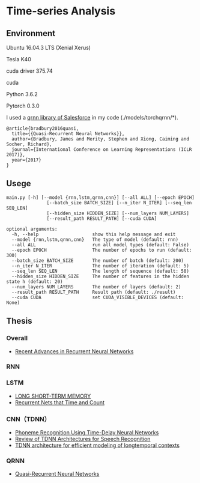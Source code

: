 # Time-series Analysis
## Environment
Ubuntu 16.04.3 LTS (Xenial Xerus)

Tesla K40

cuda driver 375.74

cuda 

Python 3.6.2

Pytorch 0.3.0

I used a [qrnn library of Salesforce](https://github.com/salesforce/pytorch-qrnn) in my code (./models/torchqrnn/*).
```
@article{bradbury2016quasi,
  title={{Quasi-Recurrent Neural Networks}},
  author={Bradbury, James and Merity, Stephen and Xiong, Caiming and Socher, Richard},
  journal={International Conference on Learning Representations (ICLR 2017)},
  year={2017}
}
```

## Usege
```
main.py [-h] [--model {rnn,lstm,qrnn,cnn}] [--all ALL] [--epoch EPOCH]
               [--batch_size BATCH_SIZE] [--n_iter N_ITER] [--seq_len SEQ_LEN]
               [--hidden_size HIDDEN_SIZE] [--num_layers NUM_LAYERS]
               [--result_path RESULT_PATH] [--cuda CUDA]

optional arguments:
  -h, --help                    show this help message and exit
  --model {rnn,lstm,qrnn,cnn}   The type of model (default: rnn)
  --all ALL                     run all model types (default: False)
  --epoch EPOCH                 The number of epochs to run (default: 300)
  --batch_size BATCH_SIZE       The number of batch (default: 200)
  --n_iter N_ITER               The number of iteration (default: 5)
  --seq_len SEQ_LEN             The length of sequence (default: 50)
  --hidden_size HIDDEN_SIZE     The number of features in the hidden state h (default: 20)
  --num_layers NUM_LAYERS       The number of layers (default: 2)
  --result_path RESULT_PATH     Result path (default: ./result)
  --cuda CUDA                   set CUDA_VISIBLE_DEVICES (default: None)
```

## Thesis
### Overall
- [Recent Advances in Recurrent Neural Networks](https://arxiv.org/abs/1801.01078)

### RNN

### LSTM
- [LONG SHORT-TERM MEMORY](http://www.bioinf.jku.at/publications/older/2604.pdf)
- [Recurrent Nets that Time and Count](ftp://ftp.idsia.ch/pub/juergen/TimeCount-IJCNN2000.pdf)

### CNN（TDNN）
- [Phoneme Recognition Using Time-Delay Neural Networks](http://www.cs.toronto.edu/~fritz/absps/waibelTDNN.pdf)
- [Review of TDNN Architectures for Speech Recognition](http://isl.anthropomatik.kit.edu/pdf/Sugiyama1991.pdf)
- [TDNN architecture for efficient modeling of longtemporal contexts](http://www.danielpovey.com/files/2015_interspeech_multisplice.pdf)

### QRNN
- [Quasi-Recurrent Neural Networks](https://arxiv.org/abs/1611.01576)
